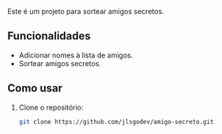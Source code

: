 

Este é um projeto para sortear amigos secretos.

## Funcionalidades

- Adicionar nomes à lista de amigos.
- Sortear amigos secretos.

## Como usar

1. Clone o repositório:
   ```sh
   git clone https://github.com/jlsgodev/amigo-secreto.git
